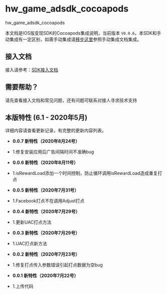 # hw_game_adsdk_cocoapods
hw_game_adsdk_cocoapods

本文档是IOS版变现SDK的Cocoapods集成说明，当前版本 `V0.0.6`，本SDK和手动集成有一定区别，如需手动集成请[移步这里](https://github.com/artwl/hwsdk_ios)参照手动集成文档集成。

## 接入文档

接入请参考：[SDK接入文档](https://github.com/hellowdgame/hw_game_adsdk_cocoapods/wiki/%E6%8E%A5%E5%85%A5%E8%AF%B4%E6%98%8E)

## 需要帮助？

请先查看接入文档和常见问题，还有问题可联系对接人寻求技术支持

## 本版特性 (6.1 - 2020年5月)

详细内容请查看更新记录，有完整的更新内容列表。
- **0.0.7 新特性（2020年8月24号）**
- 1.修复安装应用后广告间隔时间不准确bug
- **0.0.6 新特性（2020年8月11号）**
- 1.isRewardLoad添加一个时间控制，防止循环调用isRewardLoad造成重复打点
- **0.0.5 新特性（2020年7月31号）**
- 1.Facebook打点不在调用Adjust打点
- **0.0.4 新特性（2020年7月29号）**
- 1.更新UAC打点方法

- **0.0.3 新特性（2020年7月29号）**
- 1.UAC打点新方法

- **0.0.2 新特性（2020年7月23号）**
 - 1.修复打点传入参数错误引起打点数据为空bug
 
- **0.0.1 新特性（2020年7月22号）**
 - 1.上传代码

